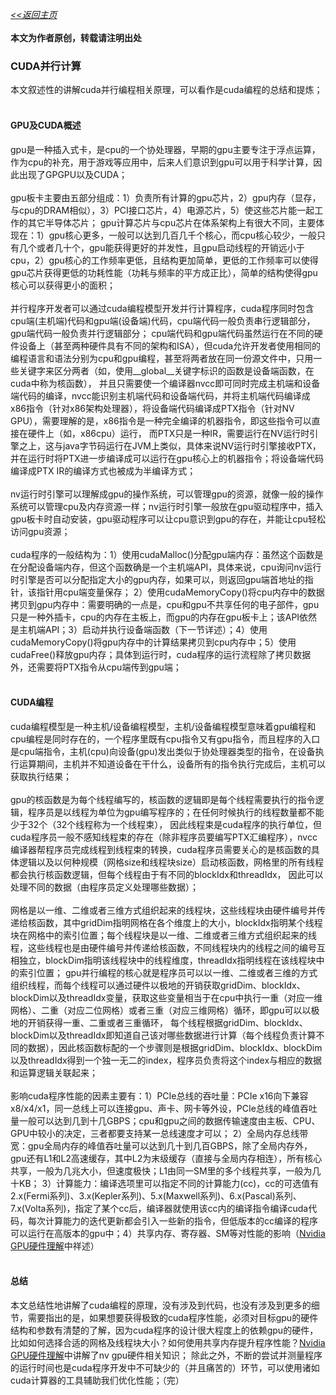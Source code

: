 [*<<返回主页*](../index.md)<br><br>
**本文为作者原创，转载请注明出处**<br>
### CUDA并行计算
本文叙述性的讲解cuda并行编程相关原理，可以看作是cuda编程的总结和提炼；<br><br>
#### GPU及CUDA概述
gpu是一种插入式卡，是cpu的一个协处理器，早期的gpu主要专注于浮点运算，作为cpu的补充，用于游戏等应用中，后来人们意识到gpu可以用于科学计算，因此出现了GPGPU以及CUDA；<br><br>
gpu板卡主要由五部分组成：1）负责所有计算的gpu芯片，2）gpu内存（显存，与cpu的DRAM相似），3）PCI接口芯片，4）电源芯片，5）使这些芯片能一起工作的其它半导体芯片；
gpu计算芯片与cpu芯片在体系架构上有很大不同，主要体现在：1）gpu核心更多，一般可以达到几百几千个核心，而cpu核心较少，一般只有几个或者几十个，gpu能获得更好的并发性，且gpu启动线程的开销远小于cpu，2）gpu核心的工作频率更低，且结构更加简单，更低的工作频率可以使得gpu芯片获得更低的功耗性能（功耗与频率的平方成正比），简单的结构使得gpu核心可以获得更小的面积；<br><br>
并行程序开发者可以通过cuda编程模型开发并行计算程序，cuda程序同时包含cpu端(主机端)代码和gpu端(设备端)代码，cpu端代码一般负责串行逻辑部分，gpu端代码一般负责并行逻辑部分；
cpu端代码和gpu端代码虽然运行在不同的硬件设备上（甚至两种硬件具有不同的架构和ISA），但cuda允许开发者使用相同的编程语言和语法分别为cpu和gpu编程，甚至将两者放在同一份源文件中，只用一些关键字来区分两者（如，使用__global__关键字标识的函数是设备端函数，在cuda中称为核函数），
并且只需要使一个编译器nvcc即可同时完成主机端和设备端代码的编译，nvcc能识别主机端代码和设备端代码，并将主机端代码编译成x86指令（针对x86架构处理器），将设备端代码编译成PTX指令（针对NV GPU），需要理解的是，x86指令是一种完全编译的机器指令，即这些指令可以直接在硬件上（如，x86cpu）运行，
而PTX只是一种IR，需要运行在NV运行时引擎之上，这与java字节码运行在JVM上类似，具体来说NV运行时引擎接收PTX，并在运行时将PTX进一步编译成可以运行在gpu核心上的机器指令；将设备端代码编译成PTX IR的编译方式也被成为半编译方式；<br><br>
nv运行时引擎可以理解成gpu的操作系统，可以管理gpu的资源，就像一般的操作系统可以管理cpu及内存资源一样；nv运行时引擎一般放在gpu驱动程序中，插入gpu板卡时自动安装，gpu驱动程序可以让cpu意识到gpu的存在，并能让cpu轻松访问gpu资源；<br><br>
cuda程序的一般结构为：1）使用cudaMalloc()分配gpu端内存：虽然这个函数是在分配设备端内存，但这个函数确是一个主机端API，具体来说，cpu询问nv运行时引擎是否可以分配指定大小的gpu内存，如果可以，则返回gpu端首地址的指针，该指针用cpu端变量保存；
2）使用cudaMemoryCopy()将cpu内存中的数据拷贝到gpu内存中：需要明确的一点是，cpu和gpu不共享任何的电子部件，gpu只是一种外插卡，cpu的内存在主板上，而gpu的内存在gpu板卡上；该API依然是主机端API；3）启动并执行设备端函数（下一节详述）；4）使用cudaMemoryCopy()将gpu内存中的计算结果拷贝到cpu内存中；5）使用cudaFree()释放gpu内存；具体到运行时，cuda程序的运行流程除了拷贝数据外，还需要将PTX指令从cpu端传到gpu端；<br><br>
#### CUDA编程
cuda编程模型是一种主机/设备编程模型，主机/设备编程模型意味着gpu编程和cpu编程是同时存在的，一个程序里既有cpu指令又有gpu指令，而且程序的入口是cpu端指令，主机(cpu)向设备(gpu)发出类似于协处理器类型的指令，在设备执行运算期间，主机并不知道设备在干什么，设备所有的指令执行完成后，主机可以获取执行结果；<br><br>
gpu的核函数是为每个线程编写的，核函数的逻辑即是每个线程需要执行的指令逻辑，程序员是以线程为单位为gpu编写程序的；在任何时候执行的线程数量都不能少于32个（32个线程称为一个线程束），
因此线程束是cuda程序的执行单位，但cuda程序员一般不感知线程束的存在（除非程序员要编写PTX汇编程序），nvcc编译器帮程序员完成线程到线程束的转换，cuda程序员需要关心的是核函数的具体逻辑以及以何种规模（网格size和线程块size）启动核函数，网格里的所有线程都会执行核函数逻辑，但每个线程由于有不同的blockIdx和threadIdx，
因此可以处理不同的数据（由程序员定义处理哪些数据）；<br><br>
网格是以一维、二维或者三维方式组织起来的线程块，这些线程块由硬件编号并传递给核函数，其中gridDim指明网格在各个维度上的大小，blockIdx指明某个线程块在网格中的索引位置；每个线程块是以一维、二维或者三维方式组织起来的线程，这些线程也是由硬件编号并传递给核函数，不同线程块内的线程之间的编号互相独立，blockDim指明该线程块中的线程维度，threadIdx指明线程在该线程块中的索引位置；
gpu并行编程的核心就是程序员可以以一维、二维或者三维的方式组织线程，而每个线程可以通过硬件以极地的开销获取gridDim、blockIdx、blockDim以及threadIdx变量，获取这些变量相当于在cpu中执行一重（对应一维网格）、二重（对应二位网格）或者三重（对应三维网格）循环，即gpu可以以极地的开销获得一重、二重或者三重循环，
每个线程根据gridDim、blockIdx、blockDim以及threadIdx即知道自己该对哪些数据进行计算（每个线程负责计算不同的数据），因此核函数标配的一个步骤则是根据gridDim、blockIdx、blockDim以及threadIdx得到一个独一无二的index，程序员负责将这个index与相应的数据和运算逻辑关联起来；<br><br>
影响cuda程序性能的因素主要有：1）PCIe总线的吞吐量：PCIe x16向下兼容x8/x4/x1，同一总线上可以连接gpu、声卡、网卡等外设，PCIe总线的峰值吞吐量一般可以达到几到十几GBPS；cpu和gpu之间的数据传输速度由主板、CPU、GPU中较小的决定，三者都要支持某一总线速度才可以；
2）全局内存总线带宽：gpu全局内存的峰值吞吐量可以达到几十到几百GBPS，除了全局内存外，gpu还有L1和L2高速缓存，其中L2为末级缓存（直接与全局内存相连），所有核心共享，一般为几兆大小，但速度极快；L1由同一SM里的多个线程共享，一般为几十KB；
3）计算能力：编译选项里可以指定不同的计算能力(cc)，cc的可选值有2.x(Fermi系列)、3.x(Kepler系列)、5.x(Maxwell系列)、6.x(Pascal)系列、7.x(Volta系列)，指定了某个cc后，编译器就使用该cc内的编译指令编译cuda代码，每次计算能力的迭代更新都会引入一些新的指令，但低版本的cc编译的程序可以运行在高版本的gpu中；4）共享内存、寄存器、SM等对性能的影响（[Nvidia GPU硬件理解]()中祥述）<br><br>
#### 总结
本文总结性地讲解了cuda编程的原理，没有涉及到代码，也没有涉及到更多的细节，需要指出的是，如果想要获得极致的cuda程序性能，必须对目标gpu的硬件结构和参数有清楚的了解，因为cuda程序的设计很大程度上的依赖gpu的硬件，比如如何选择合适的网格及线程块大小？如何使用共享内存提升程序性能？[Nvidia GPU硬件理解]()中讲解了nv gpu硬件相关知识；
除此之外，不断的尝试并测量程序的运行时间也是cuda程序开发中不可缺少的（并且痛苦的）环节，可以使用诸如cuda计算器的工具辅助我们优化性能；（完）<br><br>

